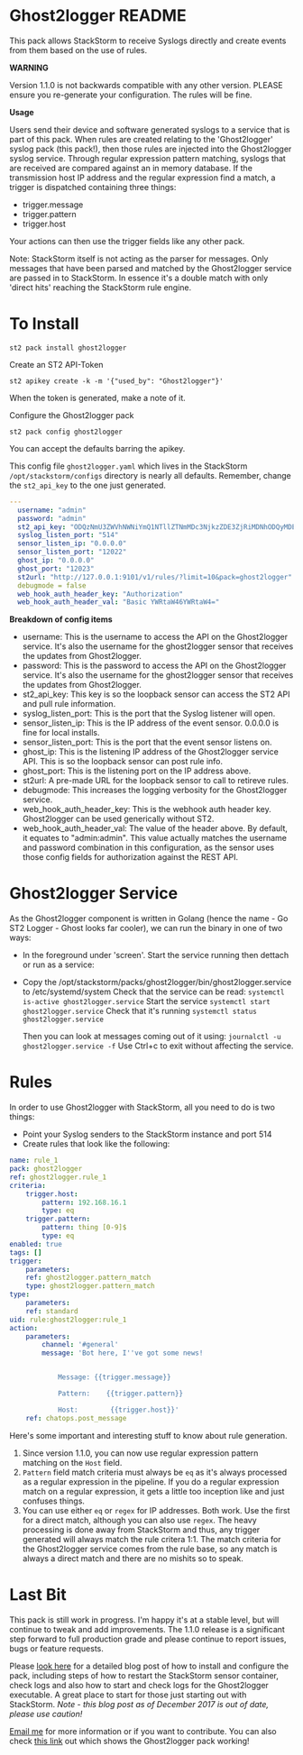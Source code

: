 # Ghost2logger README

This pack allows StackStorm to receive Syslogs directly and create events from them based on the use of rules.

__WARNING__

Version 1.1.0 is not backwards compatible with any other version. PLEASE ensure you re-generate your configuration. The rules will be fine.

__Usage__

Users send their device and software generated syslogs to a service that is part of this pack.
When rules are created relating to the 'Ghost2logger' syslog pack (this pack!), then those rules are injected into the Ghost2logger syslog service. Through regular expression pattern matching, syslogs that are received are compared against an in memory database. If the transmission host IP address and the regular expression find a match, a trigger is dispatched containing three things:

*	trigger.message
*	trigger.pattern
*	trigger.host

Your actions can then use the trigger fields like any other pack.

Note: StackStorm itself is not acting as the parser for messages. Only messages that have been parsed and matched by the Ghost2logger service are passed in to StackStorm. In essence it's a double match with only 'direct hits' reaching the StackStorm rule engine.

# To Install

```st2 pack install ghost2logger```

Create an ST2 API-Token

```st2 apikey create -k -m '{"used_by": "Ghost2logger"}'```

When the token is generated, make a note of it.

Configure the Ghost2logger pack

```st2 pack config ghost2logger```

You can accept the defaults barring the apikey.

This config file ```ghost2logger.yaml``` which lives in the StackStorm ```/opt/stackstorm/configs``` directory is nearly all defaults. Remember, change the ```st2_api_key``` to the one just generated.

```yaml
---
  username: "admin"
  password: "admin"
  st2_api_key: "ODQzNmU3ZWVhNWNiYmQ1NTllZTNmMDc3NjkzZDE3ZjRiMDNhODQyMDE3YzlmYzA2MjVjNDE0YWU4NGJhNDhmMg"
  syslog_listen_port: "514"
  sensor_listen_ip: "0.0.0.0"
  sensor_listen_port: "12022"
  ghost_ip: "0.0.0.0"
  ghost_port: "12023"
  st2url: "http://127.0.0.1:9101/v1/rules/?limit=10&pack=ghost2logger"
  debugmode = false
  web_hook_auth_header_key: "Authorization"
  web_hook_auth_header_val: "Basic YWRtaW46YWRtaW4="
```

__Breakdown of config items__

* username:                  This is the username to access the API on the Ghost2logger service. It's also the username for the ghost2logger sensor that receives the updates from Ghost2logger. 
* password:                  This is the password to access the API on the Ghost2logger service. It's also the username for the ghost2logger sensor that receives the updates from Ghost2logger.
* st2_api_key:	           This key is so the loopback sensor can access the ST2 API and pull rule information.
* syslog_listen_port:        This is the port that the Syslog listener will open.
* sensor_listen_ip:          This is the IP address of the event sensor. 0.0.0.0 is fine for local installs.
* sensor_listen_port:        This is the port that the event sensor listens on.
* ghost_ip:                  This is the listening IP address of the Ghost2logger service API. This is so the loopback sensor can post rule info.
* ghost_port:                This is the listening port on the IP address above.
* st2url:                    A pre-made URL for the loopback sensor to call to retireve rules.
* debugmode:                 This increases the logging verbosity for the Ghost2logger service.
* web_hook_auth_header_key:  This is the webhook auth header key. Ghost2logger can be used generically without ST2. 
* web_hook_auth_header_val:  The value of the header above. By default, it equates to "admin:admin". This value actually matches the username and password combination in this configuration, as the sensor uses those config fields for authorization against the REST API.

# Ghost2logger Service

As the Ghost2logger component is written in Golang (hence the name - Go ST2 Logger - Ghost looks far cooler), we can run the binary in one of two ways:

*	In the foreground under 'screen'. Start the service running then dettach
or run as a service:
*	Copy the /opt/stackstorm/packs/ghost2logger/bin/ghost2logger.service to /etc/systemd/system
	Check that the service can be read: ```systemctl is-active ghost2logger.service```
	Start the service ```systemctl start ghost2logger.service```
	Check that it's running ```systemctl status ghost2logger.service```

	Then you can look at messages coming out of it using: ```journalctl -u ghost2logger.service -f```
  Use Ctrl+c to exit without affecting the service.

# Rules

In order to use Ghost2logger with StackStorm, all you need to do is two things:

*	Point your Syslog senders to the StackStorm instance and port 514
*	Create rules that look like the following:

```yaml
name: rule_1
pack: ghost2logger
ref: ghost2logger.rule_1
criteria:
    trigger.host:
        pattern: 192.168.16.1
        type: eq
    trigger.pattern:
        pattern: thing [0-9]$
        type: eq
enabled: true
tags: []
trigger:
    parameters:
    ref: ghost2logger.pattern_match
    type: ghost2logger.pattern_match
type:
    parameters:
    ref: standard
uid: rule:ghost2logger:rule_1
action:
    parameters:
        channel: '#general'
        message: 'Bot here, I''ve got some news!


            Message: {{trigger.message}}

            Pattern:    {{trigger.pattern}}

            Host:        {{trigger.host}}'
    ref: chatops.post_message
```

Here's some important and interesting stuff to know about rule generation.

1. Since version 1.1.0, you can now use regular expression pattern matching on the `Host` field.
2. `Pattern` field match criteria must always be `eq` as it's always processed as a regular expression in the pipeline. If you do a regular expression match on a regular expression, it gets a little too inception like and just confuses things.
3. You can use either `eq` or `regex` for IP addresses. Both work. Use the first for a direct match, although you can also use `regex`. The heavy processing is done away from StackStorm and thus, any trigger generated will always match the rule critera 1:1. The match criteria for the Ghost2logger service comes from the rule base, so any match is always a direct match and there are no mishits so to speak.

# Last Bit

This pack is still work in progress. I'm happy it's at a stable level, but will continue to tweak and add improvements. The 1.1.0 release is a significant step forward to full production grade and please continue to report issues, bugs or feature requests.

Please [look here](http://ipengineer.net/2017/05/stackstorm-ghost2logger-pack/) for a detailed blog post of how to install and configure the pack, including steps of how to restart the StackStorm sensor container, check logs and also how to start and check logs for the Ghost2logger executable. A great place to start for those just starting out with StackStorm. *Note - this blog post as of December 2017 is out of date, please use caution!*


[Email me](mailto:david.gee@ipengineer.net) for more information or if you want to contribute.
You can also check [this link](https://www.youtube.com/watch?v=JnxoNuIs2hE) out which shows the Ghost2logger pack working!

